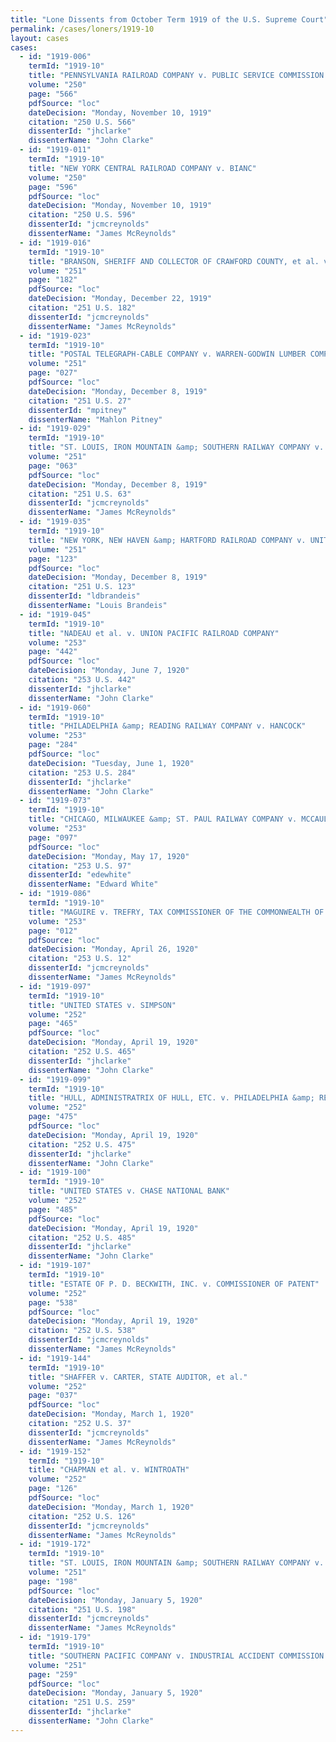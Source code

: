 ```yaml
---
title: "Lone Dissents from October Term 1919 of the U.S. Supreme Court"
permalink: /cases/loners/1919-10
layout: cases
cases:
  - id: "1919-006"
    termId: "1919-10"
    title: "PENNSYLVANIA RAILROAD COMPANY v. PUBLIC SERVICE COMMISSION OF THE COMMONWEALTH OF PENNSYLVANIA et al."
    volume: "250"
    page: "566"
    pdfSource: "loc"
    dateDecision: "Monday, November 10, 1919"
    citation: "250 U.S. 566"
    dissenterId: "jhclarke"
    dissenterName: "John Clarke"
  - id: "1919-011"
    termId: "1919-10"
    title: "NEW YORK CENTRAL RAILROAD COMPANY v. BIANC"
    volume: "250"
    page: "596"
    pdfSource: "loc"
    dateDecision: "Monday, November 10, 1919"
    citation: "250 U.S. 596"
    dissenterId: "jcmcreynolds"
    dissenterName: "James McReynolds"
  - id: "1919-016"
    termId: "1919-10"
    title: "BRANSON, SHERIFF AND COLLECTOR OF CRAWFORD COUNTY, et al. v. BUSH, RECEIVER OF THE ST. LOUIS, IRON MOUNTAIN &amp; SOUTHERN RAILWAY COMPANY"
    volume: "251"
    page: "182"
    pdfSource: "loc"
    dateDecision: "Monday, December 22, 1919"
    citation: "251 U.S. 182"
    dissenterId: "jcmcreynolds"
    dissenterName: "James McReynolds"
  - id: "1919-023"
    termId: "1919-10"
    title: "POSTAL TELEGRAPH-CABLE COMPANY v. WARREN-GODWIN LUMBER COMPANY"
    volume: "251"
    page: "027"
    pdfSource: "loc"
    dateDecision: "Monday, December 8, 1919"
    citation: "251 U.S. 27"
    dissenterId: "mpitney"
    dissenterName: "Mahlon Pitney"
  - id: "1919-029"
    termId: "1919-10"
    title: "ST. LOUIS, IRON MOUNTAIN &amp; SOUTHERN RAILWAY COMPANY v. WILLIAMS et al."
    volume: "251"
    page: "063"
    pdfSource: "loc"
    dateDecision: "Monday, December 8, 1919"
    citation: "251 U.S. 63"
    dissenterId: "jcmcreynolds"
    dissenterName: "James McReynolds"
  - id: "1919-035"
    termId: "1919-10"
    title: "NEW YORK, NEW HAVEN &amp; HARTFORD RAILROAD COMPANY v. UNITED STATES"
    volume: "251"
    page: "123"
    pdfSource: "loc"
    dateDecision: "Monday, December 8, 1919"
    citation: "251 U.S. 123"
    dissenterId: "ldbrandeis"
    dissenterName: "Louis Brandeis"
  - id: "1919-045"
    termId: "1919-10"
    title: "NADEAU et al. v. UNION PACIFIC RAILROAD COMPANY"
    volume: "253"
    page: "442"
    pdfSource: "loc"
    dateDecision: "Monday, June 7, 1920"
    citation: "253 U.S. 442"
    dissenterId: "jhclarke"
    dissenterName: "John Clarke"
  - id: "1919-060"
    termId: "1919-10"
    title: "PHILADELPHIA &amp; READING RAILWAY COMPANY v. HANCOCK"
    volume: "253"
    page: "284"
    pdfSource: "loc"
    dateDecision: "Tuesday, June 1, 1920"
    citation: "253 U.S. 284"
    dissenterId: "jhclarke"
    dissenterName: "John Clarke"
  - id: "1919-073"
    termId: "1919-10"
    title: "CHICAGO, MILWAUKEE &amp; ST. PAUL RAILWAY COMPANY v. MCCAULL-DINSMORE COMPANY"
    volume: "253"
    page: "097"
    pdfSource: "loc"
    dateDecision: "Monday, May 17, 1920"
    citation: "253 U.S. 97"
    dissenterId: "edewhite"
    dissenterName: "Edward White"
  - id: "1919-086"
    termId: "1919-10"
    title: "MAGUIRE v. TREFRY, TAX COMMISSIONER OF THE COMMONWEALTH OF MASSACHUSETTS"
    volume: "253"
    page: "012"
    pdfSource: "loc"
    dateDecision: "Monday, April 26, 1920"
    citation: "253 U.S. 12"
    dissenterId: "jcmcreynolds"
    dissenterName: "James McReynolds"
  - id: "1919-097"
    termId: "1919-10"
    title: "UNITED STATES v. SIMPSON"
    volume: "252"
    page: "465"
    pdfSource: "loc"
    dateDecision: "Monday, April 19, 1920"
    citation: "252 U.S. 465"
    dissenterId: "jhclarke"
    dissenterName: "John Clarke"
  - id: "1919-099"
    termId: "1919-10"
    title: "HULL, ADMINISTRATRIX OF HULL, ETC. v. PHILADELPHIA &amp; READING RAILWAY COMPANY"
    volume: "252"
    page: "475"
    pdfSource: "loc"
    dateDecision: "Monday, April 19, 1920"
    citation: "252 U.S. 475"
    dissenterId: "jhclarke"
    dissenterName: "John Clarke"
  - id: "1919-100"
    termId: "1919-10"
    title: "UNITED STATES v. CHASE NATIONAL BANK"
    volume: "252"
    page: "485"
    pdfSource: "loc"
    dateDecision: "Monday, April 19, 1920"
    citation: "252 U.S. 485"
    dissenterId: "jhclarke"
    dissenterName: "John Clarke"
  - id: "1919-107"
    termId: "1919-10"
    title: "ESTATE OF P. D. BECKWITH, INC. v. COMMISSIONER OF PATENT"
    volume: "252"
    page: "538"
    pdfSource: "loc"
    dateDecision: "Monday, April 19, 1920"
    citation: "252 U.S. 538"
    dissenterId: "jcmcreynolds"
    dissenterName: "James McReynolds"
  - id: "1919-144"
    termId: "1919-10"
    title: "SHAFFER v. CARTER, STATE AUDITOR, et al."
    volume: "252"
    page: "037"
    pdfSource: "loc"
    dateDecision: "Monday, March 1, 1920"
    citation: "252 U.S. 37"
    dissenterId: "jcmcreynolds"
    dissenterName: "James McReynolds"
  - id: "1919-152"
    termId: "1919-10"
    title: "CHAPMAN et al. v. WINTROATH"
    volume: "252"
    page: "126"
    pdfSource: "loc"
    dateDecision: "Monday, March 1, 1920"
    citation: "252 U.S. 126"
    dissenterId: "jcmcreynolds"
    dissenterName: "James McReynolds"
  - id: "1919-172"
    termId: "1919-10"
    title: "ST. LOUIS, IRON MOUNTAIN &amp; SOUTHERN RAILWAY COMPANY v. UNITED STATES"
    volume: "251"
    page: "198"
    pdfSource: "loc"
    dateDecision: "Monday, January 5, 1920"
    citation: "251 U.S. 198"
    dissenterId: "jcmcreynolds"
    dissenterName: "James McReynolds"
  - id: "1919-179"
    termId: "1919-10"
    title: "SOUTHERN PACIFIC COMPANY v. INDUSTRIAL ACCIDENT COMMISSION OF THE STATE OF CALIFORNIA et al."
    volume: "251"
    page: "259"
    pdfSource: "loc"
    dateDecision: "Monday, January 5, 1920"
    citation: "251 U.S. 259"
    dissenterId: "jhclarke"
    dissenterName: "John Clarke"
---
```

